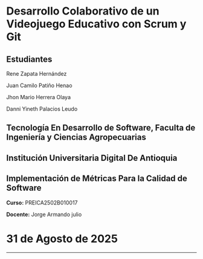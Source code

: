 # Desarrollo Colaborativo de un Videojuego Educativo con Scrum y Git

## Estudiantes

Rene Zapata Hernández

Juan Camilo Patiño Henao

Jhon Mario Herrera Olaya

Danni Yineth Palacios Leudo
## Tecnología En Desarrollo de Software, Faculta de Ingeniería y Ciencias Agropecuarias
## Institución Universitaria Digital De Antioquia
## Implementación de Métricas Para la Calidad de Software

**Curso:** PREICA2502B010017

**Docente:** Jorge Armando julio

# 31 de Agosto de 2025
---








